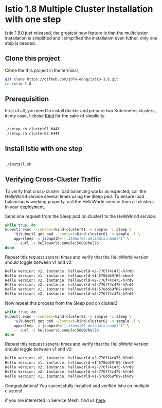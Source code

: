 # Istio 1.8 Multiple Cluster Installation with one step

Istio 1.8.0 just released, the greatest new feature is that the mulitcluster installation is simplified and I simplified the installation even futher, only one step is needed.

## Clone this project

Clone the this project in the terminal, 

```bash
git clone https://github.com/john-deng/istio-1.8.git
cd istio-1.8
```

## Prerequisition

First of all, you need to install docker and prepare two Kubernetes clusters, in my case, I chose [Kind](https://kind.sigs.k8s.io/) for the sake of simplicity.

```bash

./setup.sh cluster01 6443
./setup.sh cluster02 6444

```

## Install Istio with one step

```bash

./install.sh

```

## Verifying Cross-Cluster Traffic

To verify that cross-cluster load balancing works as expected, call the HelloWorld service several times using the Sleep pod. To ensure load balancing is working properly, call the HelloWorld service from all clusters in your deployment.

Send one request from the Sleep pod on cluster1 to the HelloWorld service:

```bash
while true; do
kubectl exec --context=kind-cluster01 -n sample -c sleep \
    "$(kubectl get pod --context=kind-cluster01 -n sample -l \
    app=sleep -o jsonpath='{.items[0].metadata.name}')" \
    -- curl -s helloworld.sample:5000/hello
done
```

Repeat this request several times and verify that the HelloWorld version should toggle between v1 and v2:

```bash
Hello version: v2, instance: helloworld-v2-776f74c475-h7rd9
Hello version: v1, instance: helloworld-v1-578dd69f69-sbvc9
Hello version: v2, instance: helloworld-v2-776f74c475-h7rd9
Hello version: v2, instance: helloworld-v2-776f74c475-h7rd9
Hello version: v1, instance: helloworld-v1-578dd69f69-sbvc9
Hello version: v2, instance: helloworld-v2-776f74c475-h7rd9
```

Now repeat this process from the Sleep pod on cluster2:

```bash
while true; do
kubectl exec --context=kind-cluster02 -n sample -c sleep \
    "$(kubectl get pod --context=kind-cluster02 -n sample -l \
    app=sleep -o jsonpath='{.items[0].metadata.name}')" \
    -- curl -s helloworld.sample:5000/hello
done

```

Repeat this request several times and verify that the HelloWorld version should toggle between v1 and v2:

```bash
Hello version: v2, instance: helloworld-v2-776f74c475-h7rd9
Hello version: v1, instance: helloworld-v1-578dd69f69-sbvc9
Hello version: v2, instance: helloworld-v2-776f74c475-h7rd9
Hello version: v2, instance: helloworld-v2-776f74c475-h7rd9
Hello version: v1, instance: helloworld-v1-578dd69f69-sbvc9
```

Congratulations! You successfully installed and verified Istio on multiple clusters!

if you are interested in Service Mesh, find us [here](http://solarmesh.cn).